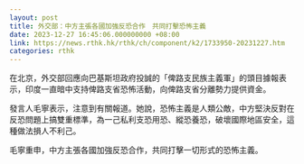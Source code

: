 ```yaml
---
layout: post
title: 外交部：中方主張各國加強反恐合作　共同打擊恐怖主義
date: 2023-12-27 16:45:06.000000000 +08:00
link: https://news.rthk.hk/rthk/ch/component/k2/1733950-20231227.htm
categories: rthk
---
```


在北京，外交部回應向巴基斯坦政府投誠的「俾路支民族主義軍」的頭目據報表示，印度一直暗中支持俾路支省恐怖活動，向俾路支省分離勢力提供資金。

發言人毛寧表示，注意到有關報道。她說，恐怖主義是人類公敵，中方堅決反對在反恐問題上搞雙重標準，為一己私利支恐用恐、縱恐養恐，破壞國際地區安全，這種做法損人不利己。

毛寧重申，中方主張各國加強反恐合作，共同打擊一切形式的恐怖主義。
